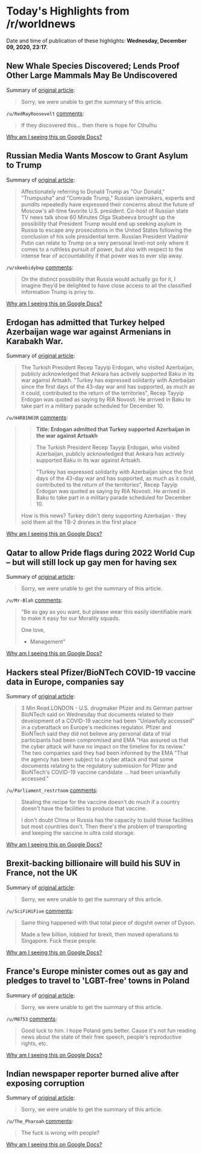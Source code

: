 # Today's Highlights from /r/worldnews

Date and time of publication of these highlights: **Wednesday, December 09, 2020, 23:17**.

## New Whale Species Discovered; Lends Proof Other Large Mammals May Be Undiscovered

Summary of [original article](https://www.thevast.net/post/breaking-new-species-of-whale-discovered):

> Sorry, we were unable to get the summary of this article.

`/u/RedRayRoosevelt` [comments](https://www.reddit.com/r/worldnews/comments/ka26y9/new_whale_species_discovered_lends_proof_other/):

> If they discovered this... then there is hope for Cthulhu

[Why am I seeing this on Google Docs?](https://docs.google.com/document/d/1Dc6We63vOXIZsc0op-Bt4abqkYjXzOigalQqFxmvvbM/edit?usp=sharing)

## Russian Media Wants Moscow to Grant Asylum to Τrump

Summary of [original article](https://www.thedailybeast.com/russian-media-wants-moscow-to-grant-asylum-to-trump-to-help-him-dodge-prosecutions?ref=home):

> Affectionately referring to Donald Trump as "Our Donald," "Trumpusha" and "Comrade Trump," Russian lawmakers, experts and pundits repeatedly have expressed their concerns about the future of Moscow's all-time favorite U.S. president. Co-host of Russian state TV news talk show 60 Minutes Olga Skabeeva brought up the possibility that President Trump would end up seeking asylum in Russia to escape any prosecutions in the United States following the conclusion of his sole presidential term. Russian President Vladimir Putin can relate to Trump on a very personal level-not only where it comes to a ruthless pursuit of power, but also with respect to the intense fear of accountability if that power was to ever slip away.

`/u/skeebidybop` [comments](https://www.reddit.com/r/worldnews/comments/ka5o34/russian_media_wants_moscow_to_grant_asylum_to/):

> On the distinct possibility that Russia would actually go for it, I imagine they’d be delighted to have close access to all the classified information Trump is privy to.

[Why am I seeing this on Google Docs?](https://docs.google.com/document/d/1Dc6We63vOXIZsc0op-Bt4abqkYjXzOigalQqFxmvvbM/edit?usp=sharing)

## Erdogan has admitted that Turkey helped Azerbaijan wage war against Armenians in Karabakh War.

Summary of [original article](http://www.1lurer.am/en/2020/12/09/Erdogan-admitted-that-Turkey-supported-Azerbaijan-in-the-war-against-Artsakh/374546):

> The Turkish President Recep Tayyip Erdogan, who visited Azerbaijan, publicly acknowledged that Ankara has actively supported Baku in its war against Artsakh. "Turkey has expressed solidarity with Azerbaijan since the first days of the 43-day war and has supported, as much as it could, contributed to the return of the territories", Recep Tayyip Erdogan was quoted as saying by RIA Novosti. He arrived in Baku to take part in a military parade scheduled for December 10.

`/u/H4R81N63R` [comments](https://www.reddit.com/r/worldnews/comments/ka2gj1/erdogan_has_admitted_that_turkey_helped/):

> >**Title: Erdogan admitted that Turkey supported Azerbaijan in the war against Artsakh**
> 
> 
> >The Turkish President Recep Tayyip Erdogan, who visited Azerbaijan, publicly acknowledged that Ankara has actively supported Baku in its war against Artsakh.
> 
> >"Turkey has expressed solidarity with Azerbaijan since the first days of the 43-day war and has supported, as much as it could, contributed to the return of the territories", Recep Tayyip Erdogan was quoted as saying by RIA Novosti. He arrived in Baku to take part in a military parade scheduled for December 10.
> 
> How is this news? Turkey didn't deny supporting Azerbaijan - they sold them all the TB-2 drones in the first place

[Why am I seeing this on Google Docs?](https://docs.google.com/document/d/1Dc6We63vOXIZsc0op-Bt4abqkYjXzOigalQqFxmvvbM/edit?usp=sharing)

## Qatar to allow Pride flags during 2022 World Cup – but will still lock up gay men for having sex

Summary of [original article](https://www.pinknews.co.uk/2020/12/09/qatar-world-cup-2022-lgbt-gay-pride-rainbow-flag-nasser-al-khater-chris-paouros):

> Sorry, we were unable to get the summary of this article.

`/u/Mr-Blah` [comments](https://www.reddit.com/r/worldnews/comments/k9td62/qatar_to_allow_pride_flags_during_2022_world_cup/):

> "Be as gay as you want, but please wear this easily identifiable mark to make it easy for our Morality squads.
> 
> One love,
> 
> - Management"

[Why am I seeing this on Google Docs?](https://docs.google.com/document/d/1Dc6We63vOXIZsc0op-Bt4abqkYjXzOigalQqFxmvvbM/edit?usp=sharing)

## Hackers steal Pfizer/BioNTech COVID-19 vaccine data in Europe, companies say

Summary of [original article](https://www.reuters.com/article/us-ema-cyber-idUSKBN28J2Q7):

> 3 Min Read.LONDON - U.S. drugmaker Pfizer and its German partner BioNTech said on Wednesday that documents related to their development of a COVID-19 vaccine had been "Unlawfully accessed" in a cyberattack on Europe's medicines regulator. Pfizer and BioNTech said they did not believe any personal data of trial participants had been compromised and EMA "Has assured us that the cyber attack will have no impact on the timeline for its review." The two companies said they had been informed by the EMA "That the agency has been subject to a cyber attack and that some documents relating to the regulatory submission for Pfizer and BioNTech's COVID-19 vaccine candidate ... had been unlawfully accessed."

`/u/Parliament_restrtoom` [comments](https://www.reddit.com/r/worldnews/comments/k9yxws/hackers_steal_pfizerbiontech_covid19_vaccine_data/):

> Stealing the recipe for the vaccine doesn't do much if a country doesn't have the facilities to produce that vaccine.
> 
> I don't doubt China or Russia has the capacity to build those facilities but most countries don't. Then there's the problem of transporting and keeping the vaccine in ultra cold storage.

[Why am I seeing this on Google Docs?](https://docs.google.com/document/d/1Dc6We63vOXIZsc0op-Bt4abqkYjXzOigalQqFxmvvbM/edit?usp=sharing)

## Brexit-backing billionaire will build his SUV in France, not the UK

Summary of [original article](https://www.cnn.com/2020/12/09/business/jim-ratcliffe-grenadier-brexit/index.html):

> Sorry, we were unable to get the summary of this article.

`/u/SciFiHiFive` [comments](https://www.reddit.com/r/worldnews/comments/k9qi11/brexitbacking_billionaire_will_build_his_suv_in/):

> Same thing happened with that total piece of dogshit owner of Dyson.
> 
> Made a few billion, lobbied for brexit, then moved operations to Singapore. Fuck these people.

[Why am I seeing this on Google Docs?](https://docs.google.com/document/d/1Dc6We63vOXIZsc0op-Bt4abqkYjXzOigalQqFxmvvbM/edit?usp=sharing)

## France's Europe minister comes out as gay and pledges to travel to 'LGBT-free' towns in Poland

Summary of [original article](https://news.yahoo.com/frances-europe-minister-comes-gay-164902334.html):

> Sorry, we were unable to get the summary of this article.

`/u/M8753` [comments](https://www.reddit.com/r/worldnews/comments/k9xoh0/frances_europe_minister_comes_out_as_gay_and/):

> Good luck to him. I hope Poland gets better. Cause it's not fun reading news about the state of their free speech, people's reproductive rights, etc.

[Why am I seeing this on Google Docs?](https://docs.google.com/document/d/1Dc6We63vOXIZsc0op-Bt4abqkYjXzOigalQqFxmvvbM/edit?usp=sharing)

## Indian newspaper reporter burned alive after exposing corruption

Summary of [original article](https://rsf.org/en/news/indian-newspaper-reporter-burned-alive-after-exposing-corruption):

> Sorry, we were unable to get the summary of this article.

`/u/The_Pharoah` [comments](https://www.reddit.com/r/worldnews/comments/ka8syo/indian_newspaper_reporter_burned_alive_after/):

> The fuck is wrong with people?

[Why am I seeing this on Google Docs?](https://docs.google.com/document/d/1Dc6We63vOXIZsc0op-Bt4abqkYjXzOigalQqFxmvvbM/edit?usp=sharing)

